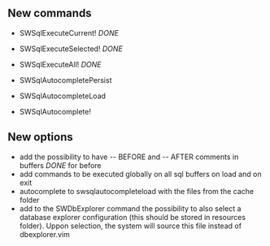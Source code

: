 New commands
----------------------------------------

* SWSqlExecuteCurrent! *DONE*
* SWSqlExecuteSelected! *DONE*
* SWSqlExecuteAll! *DONE*

* SWSqlAutocompletePersist <name>
* SWSqlAutocompleteLoad <name>
* SWSqlAutocomplete!

New options
----------------------------------------

* add the possibility to have -- BEFORE and -- AFTER comments in buffers
  *DONE* for before
* add commands to be executed globally on all sql buffers on load and on exit
* autocomplete to swsqlautocompleteload with the files from the cache folder
* add to the SWDbExplorer command the possibility to also select a database
  explorer configuration (this should be stored in resources folder). Uppon
  selection, the system will source this file instead of dbexplorer.vim
